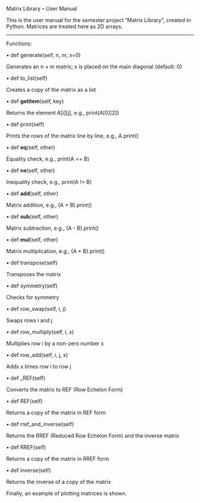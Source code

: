 Matrix Library – User Manual

This is the user manual for the semester project “Matrix Library”, created in Python.
Matrices are treated here as 2D arrays.
________________________________________

Functions:

• def generate(self, n, m, x=0)

Generates an n × m matrix; x is placed on the main diagonal (default: 0)

• def to_list(self)

Creates a copy of the matrix as a list

• def __getitem__(self, key)

Returns the element A[i][j], e.g., print(A[0][2])

• def print(self)

Prints the rows of the matrix line by line, e.g., A.print()

• def __eq__(self, other)

Equality check, e.g., print(A == B)

• def __ne__(self, other)

Inequality check, e.g., print(A != B)

• def __add__(self, other)

Matrix addition, e.g., (A + B).print()

• def __sub__(self, other)

Matrix subtraction, e.g., (A - B).print()

• def __mul__(self, other)

Matrix multiplication, e.g., (A * B).print()

• def transpose(self)

Transposes the matrix

• def symmetry(self)

Checks for symmetry

• def row_swap(self, i, j)

Swaps rows i and j

• def row_multiply(self, i, x)

Multiplies row i by a non-zero number x

• def row_add(self, i, j, x)

Adds x times row i to row j

• def _REF(self)

Converts the matrix to REF (Row Echelon Form)

• def REF(self)

Returns a copy of the matrix in REF form

• def rref_and_inverse(self)

Returns the RREF (Reduced Row Echelon Form) and the inverse matrix

• def RREF(self)

Returns a copy of the matrix in RREF form

• def inverse(self)

Returns the inverse of a copy of the matrix

Finally, an example of plotting matrices is shown.
